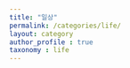 ```yaml
---
title: "일상"
permalink: /categories/life/
layout: category
author_profile : true
taxonomy : life
---
```



